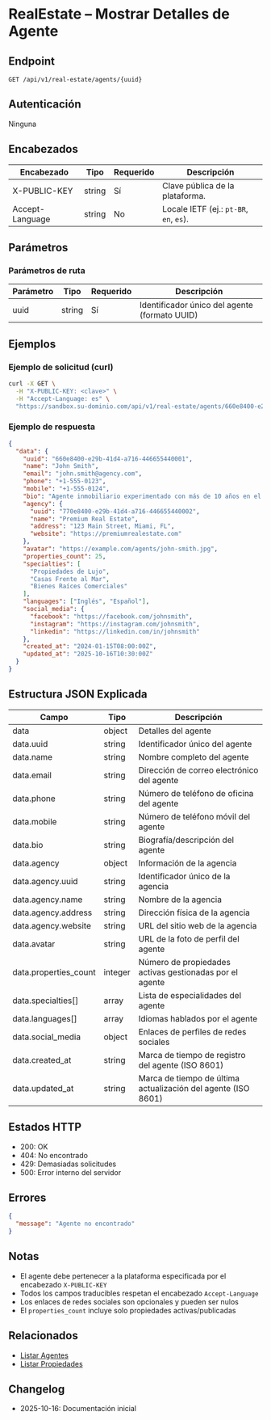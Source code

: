 # RealEstate – Mostrar Detalles de Agente

## Endpoint

```
GET /api/v1/real-estate/agents/{uuid}
```

## Autenticación

Ninguna

## Encabezados

| Encabezado       | Tipo   | Requerido | Descripción |
| ---------------- | ------ | --------- | ----------- |
| X-PUBLIC-KEY     | string | Sí        | Clave pública de la plataforma. |
| Accept-Language  | string | No        | Locale IETF (ej.: `pt-BR`, `en`, `es`). |

## Parámetros

### Parámetros de ruta

| Parámetro | Tipo   | Requerido | Descripción |
| --------- | ------ | --------- | ----------- |
| uuid      | string | Sí        | Identificador único del agente (formato UUID) |

## Ejemplos

### Ejemplo de solicitud (curl)

```bash
curl -X GET \
  -H "X-PUBLIC-KEY: <clave>" \
  -H "Accept-Language: es" \
  "https://sandbox.su-dominio.com/api/v1/real-estate/agents/660e8400-e29b-41d4-a716-446655440001"
```

### Ejemplo de respuesta

```json
{
  "data": {
    "uuid": "660e8400-e29b-41d4-a716-446655440001",
    "name": "John Smith",
    "email": "john.smith@agency.com",
    "phone": "+1-555-0123",
    "mobile": "+1-555-0124",
    "bio": "Agente inmobiliario experimentado con más de 10 años en el mercado de Miami. Especializado en propiedades de lujo y casas frente al mar.",
    "agency": {
      "uuid": "770e8400-e29b-41d4-a716-446655440002",
      "name": "Premium Real Estate",
      "address": "123 Main Street, Miami, FL",
      "website": "https://premiumrealestate.com"
    },
    "avatar": "https://example.com/agents/john-smith.jpg",
    "properties_count": 25,
    "specialties": [
      "Propiedades de Lujo",
      "Casas Frente al Mar",
      "Bienes Raíces Comerciales"
    ],
    "languages": ["Inglés", "Español"],
    "social_media": {
      "facebook": "https://facebook.com/johnsmith",
      "instagram": "https://instagram.com/johnsmith",
      "linkedin": "https://linkedin.com/in/johnsmith"
    },
    "created_at": "2024-01-15T08:00:00Z",
    "updated_at": "2025-10-16T10:30:00Z"
  }
}
```

## Estructura JSON Explicada

| Campo       | Tipo    | Descripción |
| ----------- | ------- | ----------- |
| data | object | Detalles del agente |
| data.uuid | string | Identificador único del agente |
| data.name | string | Nombre completo del agente |
| data.email | string | Dirección de correo electrónico del agente |
| data.phone | string | Número de teléfono de oficina del agente |
| data.mobile | string | Número de teléfono móvil del agente |
| data.bio | string | Biografía/descripción del agente |
| data.agency | object | Información de la agencia |
| data.agency.uuid | string | Identificador único de la agencia |
| data.agency.name | string | Nombre de la agencia |
| data.agency.address | string | Dirección física de la agencia |
| data.agency.website | string | URL del sitio web de la agencia |
| data.avatar | string | URL de la foto de perfil del agente |
| data.properties_count | integer | Número de propiedades activas gestionadas por el agente |
| data.specialties[] | array | Lista de especialidades del agente |
| data.languages[] | array | Idiomas hablados por el agente |
| data.social_media | object | Enlaces de perfiles de redes sociales |
| data.created_at | string | Marca de tiempo de registro del agente (ISO 8601) |
| data.updated_at | string | Marca de tiempo de última actualización del agente (ISO 8601) |

## Estados HTTP

- 200: OK
- 404: No encontrado
- 429: Demasiadas solicitudes
- 500: Error interno del servidor

## Errores

```json
{
  "message": "Agente no encontrado"
}
```

## Notas

- El agente debe pertenecer a la plataforma especificada por el encabezado `X-PUBLIC-KEY`
- Todos los campos traducibles respetan el encabezado `Accept-Language`
- Los enlaces de redes sociales son opcionales y pueden ser nulos
- El `properties_count` incluye solo propiedades activas/publicadas

## Relacionados

- [Listar Agentes](AgentIndex.md)
- [Listar Propiedades](PropertyIndex.md)

## Changelog

- 2025-10-16: Documentación inicial
